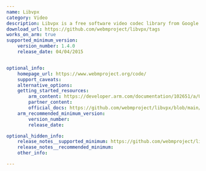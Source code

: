 ```yaml
---
name: Libvpx
category: Video
description: Libvpx is a free software video codec library from Google and the Alliance for Open Media (AOMedia). It serves as the reference software implementation for the VP8 and VP9 video coding formats.
download_url: https://github.com/webmproject/libvpx/tags
works_on_arm: true
supported_minimum_version:
    version_number: 1.4.0
    release_date: 04/04/2015


optional_info:
    homepage_url: https://www.webmproject.org/code/
    support_caveats:
    alternative_options:
    getting_started_resources:
        arm_content: https://developer.arm.com/documentation/102651/a/Use-case--improving-VP9-performance
        partner_content:
        official_docs: https://github.com/webmproject/libvpx/blob/main/README
    arm_recommended_minimum_version:
        version_number:
        release_date:

optional_hidden_info:
    release_notes__supported_minimum: https://github.com/webmproject/libvpx/releases/tag/v1.4.0
    release_notes__recommended_minimum:
    other_info:

---
```

